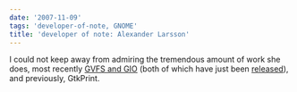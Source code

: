 ```yaml
---
date: '2007-11-09'
tags: 'developer-of-note, GNOME'
title: 'developer of note: Alexander Larsson'
---
```


I could not keep away from admiring the tremendous amount of work she
does, most recently [GVFS and GIO] (both of which have just been
[released]), and previously, GtkPrint.

  [GVFS and GIO]: http://mail.gnome.org/archives/desktop-devel-list/2007-September/msg00401.html
  [released]: http://mail.gnome.org/archives/gnome-announce-list/2007-November/msg00006.html
